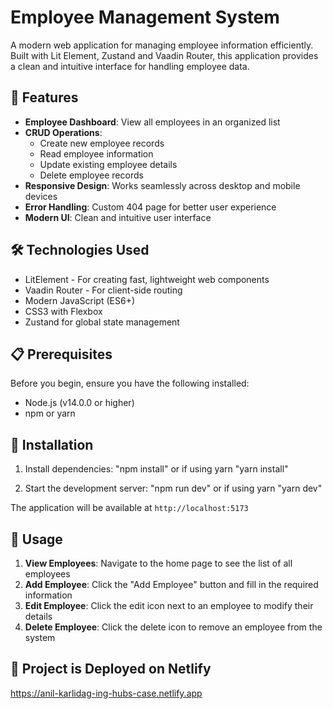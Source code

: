 # Employee Management System

A modern web application for managing employee information efficiently. Built with Lit Element, Zustand and Vaadin Router, this application provides a clean and intuitive interface for handling employee data.

## 🚀 Features

- **Employee Dashboard**: View all employees in an organized list
- **CRUD Operations**: 
  - Create new employee records
  - Read employee information
  - Update existing employee details
  - Delete employee records
- **Responsive Design**: Works seamlessly across desktop and mobile devices
- **Error Handling**: Custom 404 page for better user experience
- **Modern UI**: Clean and intuitive user interface

## 🛠️ Technologies Used

- LitElement - For creating fast, lightweight web components
- Vaadin Router - For client-side routing
- Modern JavaScript (ES6+)
- CSS3 with Flexbox
- Zustand for global state management

## 📋 Prerequisites

Before you begin, ensure you have the following installed:
- Node.js (v14.0.0 or higher)
- npm or yarn

## 🔧 Installation
1. Install dependencies:
"npm install" or if using yarn "yarn install"

2. Start the development server:
"npm run dev" or if using yarn "yarn dev"

The application will be available at `http://localhost:5173`

## 📱 Usage

1. **View Employees**: Navigate to the home page to see the list of all employees
2. **Add Employee**: Click the "Add Employee" button and fill in the required information
3. **Edit Employee**: Click the edit icon next to an employee to modify their details
4. **Delete Employee**: Click the delete icon to remove an employee from the system

## 🤝 Project is Deployed on Netlify
https://anil-karlidag-ing-hubs-case.netlify.app
